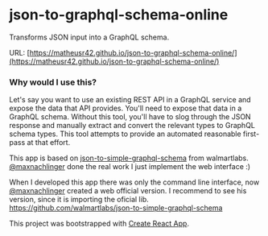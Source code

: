 # json-to-graphql-schema-online

Transforms JSON input into a GraphQL schema.

URL: [https://matheusr42.github.io/json-to-graphql-schema-online/](https://matheusr42.github.io/json-to-graphql-schema-online/)

### Why would I use this?

Let's say you want to use an existing REST API in a GraphQL service and expose the data that API provides. You'll need to expose that data in a GraphQL schema. Without this tool, you'll have to slog through the JSON response and manually extract and convert the relevant types to GraphQL schema types. This tool attempts to provide an automated reasonable first-pass at that effort.

This app is based on [json-to-simple-graphql-schema](https://github.com/walmartlabs/json-to-simple-graphql-schema) from walmartlabs. [@maxnachlinger](https://github.com/maxnachlinger) done the real work I just implement the web interface :)


When I developed this app there was only the command line interface, now [@maxnachlinger](https://github.com/maxnachlinger) created a web official version. I recommend to see his version, since it is importing the oficial lib.
https://github.com/walmartlabs/json-to-simple-graphql-schema

This project was bootstrapped with [Create React App](https://github.com/facebook/create-react-app).
